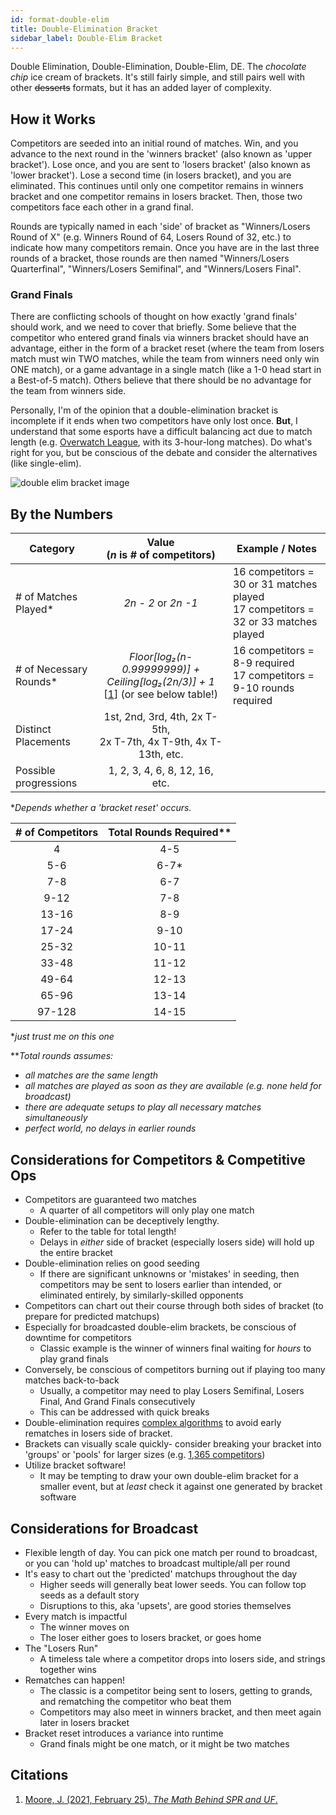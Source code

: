 ```yaml
---
id: format-double-elim
title: Double-Elimination Bracket
sidebar_label: Double-Elim Bracket
---
```


Double Elimination, Double-Elimination, Double-Elim, DE.
The *chocolate chip* ice cream of brackets.
It's still fairly simple, and still pairs well with other ~~desserts~~ formats,
 but it has an added layer of complexity.

## How it Works

Competitors are seeded into an initial round of matches.
Win, and you advance to the next round in the 'winners bracket' (also known as 'upper bracket').
Lose once, and you are sent to 'losers bracket' (also known as 'lower bracket').
Lose a second time (in losers bracket), and you are eliminated.
This continues until only one competitor remains in winners bracket
 and one competitor remains in losers bracket.
Then, those two competitors face each other in a grand final.

Rounds are typically named in each 'side' of bracket as "Winners/Losers Round of X" (e.g. Winners Round of 64, Losers Round of 32, etc.) to indicate how many competitors
 remain.
Once you have are in the last three rounds of a bracket, those rounds are then named "Winners/Losers Quarterfinal", "Winners/Losers Semifinal", and "Winners/Losers Final".

### Grand Finals

There are conflicting schools of thought on how exactly 'grand finals' should work, and we need to cover that briefly.
Some believe that the competitor who entered grand finals via winners bracket should have an advantage, either in the form of a bracket reset (where the team from losers match must win TWO matches, while the team from winners need only win ONE match), or a game advantage in a single match
 (like a 1-0 head start in a Best-of-5 match).
Others believe that there should be no advantage for the team from winners side.

Personally, I'm of the opinion that a double-elimination bracket is incomplete if it ends when two competitors have only lost once.
**But**, I understand that some esports have a difficult balancing act due to match length (e.g. [Overwatch League](https://www.ggrecon.com/articles/were-the-vancouver-titans-done-dirty), with its 3-hour-long matches).
Do what's right for you, but be conscious of the debate and consider the alternatives (like single-elim).

![double elim bracket image](https://imgur.com/9E3KGEH.png)

## By the Numbers

| Category              |      Value <br />(*n* is # of competitors)                |   Example / Notes |
| -------------         | :-----------:             | ----- |
| # of Matches Played*   | *2n - 2* or *2n -1*       | 16 competitors = 30 or 31 matches played <br />17 competitors = 32 or 33 matches played |
| # of Necessary Rounds* | *Floor[log₂(n-0.99999999)] + Ceiling[log₂(2n/3)] + 1* <br />[[1](#citations)] (or see below table!)          | 16 competitors = 8-9 required <br /> 17 competitors = 9-10 rounds required |
| Distinct Placements   |   1st, 2nd, 3rd, 4th, 2x T-5th,<br />2x T-7th, 4x T-9th, 4x T-13th, etc.       |   |
| Possible progressions | 1, 2, 3, 4, 6, 8, 12, 16, etc.   |

**Depends whether a 'bracket reset' occurs.*

| # of Competitors  | Total Rounds Required**|
| :-------:         |   :-------:           |
| 4                 | 4-5                   |
| 5-6               | 6-7*                     |
| 7-8               | 6-7                     |
| 9-12              | 7-8                     |
| 13-16             | 8-9                     |
| 17-24             | 9-10                     |
| 25-32             | 10-11                    |
| 33-48             | 11-12                    |
| 49-64             | 12-13                    |
| 65-96             | 13-14                    |
| 97-128            | 14-15                    |

**just trust me on this one*

***Total rounds assumes:*

* *all matches are the same length*
* *all matches are played as soon as they are available (e.g. none held for broadcast)*
* *there are adequate setups to play all necessary matches simultaneously*
* *perfect world, no delays in earlier rounds*

## Considerations for Competitors & Competitive Ops

* Competitors are guaranteed two matches
  * A quarter of all competitors will only play one match
* Double-elimination can be deceptively lengthy.
  * Refer to the table for total length!
  * Delays in *either* side of bracket (especially losers side) will hold up the entire bracket
* Double-elimination relies on good seeding
  * If there are significant unknowns or 'mistakes' in seeding, then competitors may be sent to losers earlier than intended, or eliminated entirely,
    by similarly-skilled opponents
* Competitors can chart out their course through both sides of bracket (to prepare for predicted matchups)
* Especially for broadcasted double-elim brackets, be conscious of downtime for competitors
  * Classic example is the winner of winners final waiting for *hours* to play grand finals
* Conversely, be conscious of competitors burning out if playing too many matches back-to-back
  * Usually, a competitor may need to play Losers Semifinal, Losers Final, And Grand Finals consecutively
  * This can be addressed with quick breaks
* Double-elimination requires [complex algorithms](https://blog.smash.gg/changes-in-the-world-of-brackets-695ecb777a4c) to avoid early rematches in losers side of bracket.
* Brackets can visually scale quickly- consider breaking your bracket into 'groups' or 'pools' for larger sizes (e.g. [1,365 competitors](https://smash.gg/tournament/genesis-5/event/melee-singles/brackets))
* Utilize bracket software!
  * It may be tempting to draw your own double-elim bracket for a smaller event, but at *least* check it against one generated by bracket software

## Considerations for Broadcast

* Flexible length of day. You can pick one match per round to broadcast, or you can 'hold up' matches to broadcast multiple/all per round
* It's easy to chart out the 'predicted' matchups throughout the day
  * Higher seeds will generally beat lower seeds. You can follow top seeds as a default story
  * Disruptions to this, aka 'upsets', are good stories themselves
* Every match is impactful
  * The winner moves on
  * The loser either goes to losers bracket, or goes home
* The "Losers Run"
  * A timeless tale where a competitor drops into losers side, and strings together wins
* Rematches can happen!
  * The classic is a competitor being sent to losers, getting to grands, and rematching the competitor who beat them
  * Competitors may also meet in winners bracket, and then meet again later in losers bracket 
* Bracket reset introduces a variance into runtime
  * Grand finals might be one match, or it might be two matches

## Citations

1. [Moore, J. (2021, February 25). *The Math Behind SPR and UF*.](https://www.pgstats.com/articles/spr-uf-extra-mathematical-details)

